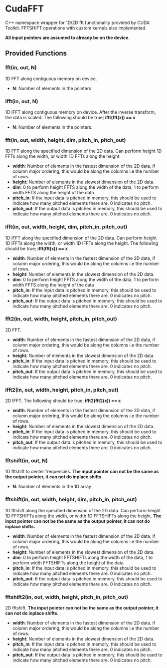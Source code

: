 # CudaFFT
C++ namespace wrapper for 1D/2D fft functionality provided by CUDA Toolkit.
FFTSHIFT operations with custom kernels also implemented.

**All input pointers are assumed to already be on the device.**

## Provided Functions

### fft(in, out, N)

1D FFT along contiguous memory on device.

- **N**: Number of elements in the pointers

### ifft(in, out, N)

1D IFFT along contiguous memory on device. After the inverse transform, the data is scaled. The following should be true; **ifft(fft(x)) == x**

- **N**: Number of elements in the pointers.

### fft(in, out, width, height, dim, pitch_in, pitch_out)

1D FFT along the specified dimension of the 2D data. Can perform height 1D FFTs along the width, or width 1D FFTs along the height.

- **width**: Number of elements in the fastest dimension of the 2D data, if column major ordering, this would be along the columns i.e the number of rows.
- **height**: Number of elements in the slowest dimension of the 2D data.
- **dim**: 0 to perform height FFTS along the width of the data, 1 to perform width FFTS along the height of the data
- **pitch_in**: If the input data is pitched in memory, this should be used to indicate how many pitched elements there are. 0 indicates no pitch.
- **pitch_out**: If the output data is pitched in memory, this should be used to indicate how many pitched elements there are. 0 indicates no pitch.

### ifft(in, out, width, height, dim, pitch_in, pitch_out)

1D IFFT along the specified dimension of the 2D data. Can perform height 1D IFFTs along the width, or width 1D IFFTs along the height. The following should be true; **ifft(fft(x)) == x**

- **width**: Number of elements in the fastest dimension of the 2D data, if column major ordering, this would be along the columns i.e the number of rows.
- **height**: Number of elements in the slowest dimension of the 2D data.
- **dim**: 0 to perform height FFTS along the width of the data, 1 to perform width FFTS along the height of the data
- **pitch_in**: If the input data is pitched in memory, this should be used to indicate how many pitched elements there are. 0 indicates no pitch.
- **pitch_out**: If the output data is pitched in memory, this should be used to indicate how many pitched elements there are. 0 indicates no pitch.


### fft2(in, out, width, height, pitch_in, pitch_out)

2D FFT.

- **width**: Number of elements in the fastest dimension of the 2D data, if column major ordering, this would be along the columns i.e the number of rows.
- **height**: Number of elements in the slowest dimension of the 2D data.
- **pitch_in**: If the input data is pitched in memory, this should be used to indicate how many pitched elements there are. 0 indicates no pitch.
- **pitch_out**: If the output data is pitched in memory, this should be used to indicate how many pitched elements there are. 0 indicates no pitch.

### ifft2(in, out, width, height, pitch_in, pitch_out)

2D IFFT. The following should be true; **ifft2(fft2(x)) == x**

- **width**: Number of elements in the fastest dimension of the 2D data, if column major ordering, this would be along the columns i.e the number of rows.
- **height**: Number of elements in the slowest dimension of the 2D data.
- **pitch_in**: If the input data is pitched in memory, this should be used to indicate how many pitched elements there are. 0 indicates no pitch.
- **pitch_out**: If the output data is pitched in memory, this should be used to indicate how many pitched elements there are. 0 indicates no pitch.

### fftshift(in, out, N)

1D fftshift to center frequencies. **The input pointer can not be the same as the output pointer, it can not do inplace shifts.**

- **N**: Number of elements in the 1D array

### fftshift(in, out, width, height, dim, pitch_in, pitch_out)

1D fftshift along the specified dimension of the 2D data. Can perform height 1D FFTSHIFTs along the width, or width 1D FFTSHIFTs along the height. **The input pointer can not be the same as the output pointer, it can not do inplace shifts.**

- **width**: Number of elements in the fastest dimension of the 2D data, if column major ordering, this would be along the columns i.e the number of rows.
- **height**: Number of elements in the slowest dimension of the 2D data.
- **dim**: 0 to perform height FFTSHIFTs along the width of the data, 1 to perform width FFTSHIFTs along the height of the data
- **pitch_in**: If the input data is pitched in memory, this should be used to indicate how many pitched elements there are. 0 indicates no pitch.
- **pitch_out**: If the output data is pitched in memory, this should be used to indicate how many pitched elements there are. 0 indicates no pitch.

### fftshift2(in, out, width, height, pitch_in, pitch_out)

2D fftshift. **The input pointer can not be the same as the output pointer, it can not do inplace shifts.**

- **width**: Number of elements in the fastest dimension of the 2D data, if column major ordering, this would be along the columns i.e the number of rows.
- **height**: Number of elements in the slowest dimension of the 2D data.
- **pitch_in**: If the input data is pitched in memory, this should be used to indicate how many pitched elements there are. 0 indicates no pitch.
- **pitch_out**: If the output data is pitched in memory, this should be used to indicate how many pitched elements there are. 0 indicates no pitch.
